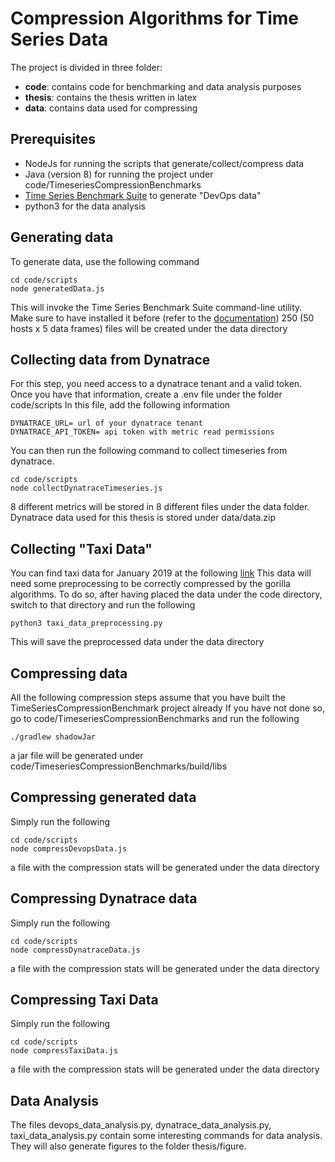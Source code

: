 # Compression Algorithms for Time Series Data

The project is divided in three folder:
- **code**: contains code for benchmarking and data analysis purposes
- **thesis**: contains the thesis written in latex
- **data**: contains data used for compressing

## Prerequisites

- NodeJs for running the scripts that generate/collect/compress data
- Java (version 8) for running the project under code/TimeseriesCompressionBenchmarks
- [Time Series Benchmark Suite](https://github.com/timescale/tsbs) to generate "DevOps data"
- python3 for the data analysis 

## Generating data
To generate data, use the following command
```
cd code/scripts
node generatedData.js
```
This will invoke the Time Series Benchmark Suite command-line utility. Make sure to have
installed it before (refer to the [documentation](https://github.com/timescale/tsbs/blob/master/README.md))
250 (50 hosts x 5 data frames) files will be created under the data directory 

## Collecting data from Dynatrace
For this step, you need access to a dynatrace tenant and a valid token.
Once you have that information, create a .env file under the folder code/scripts
In this file, add the following information
```
DYNATRACE_URL= url of your dynatrace tenant
DYNATRACE_API_TOKEN= api token with metric read permissions
```
You can then run the following command to collect timeseries from dynatrace.
```
cd code/scripts
node collectDynatraceTimeseries.js
```
8 different metrics will be stored in 8 different files under the data folder.
Dynatrace data used for this thesis is stored under data/data.zip

## Collecting "Taxi Data"
You can find taxi data for January 2019 at the following [link](https://s3.amazonaws.com/nyc-tlc/trip+data/yellow_tripdata_2019-01.csv)
This data will need some preprocessing to be correctly compressed by the gorilla algorithms.
To do so, after having placed the data under the code directory, switch to that directory and run the following

```
python3 taxi_data_preprocessing.py
```
This will save the preprocessed data under the data directory

## Compressing data
All the following compression steps assume that you have built the TimeSeriesCompressionBenchmark project already
If you have not done so, go to code/TimeseriesCompressionBenchmarks and run
the following
```
./gradlew shadowJar
```
a jar file will be generated under code/TimeseriesCompressionBenchmarks/build/libs

## Compressing generated data
Simply run the following
```
cd code/scripts
node compressDevopsData.js
```
a file with the compression stats will be generated under the data directory

## Compressing Dynatrace data
Simply run the following
```
cd code/scripts
node compressDynatraceData.js
```
a file with the compression stats will be generated under the data directory

## Compressing Taxi Data
Simply run the following
```
cd code/scripts
node compressTaxiData.js
```
a file with the compression stats will be generated under the data directory

## Data Analysis
The files devops_data_analysis.py, dynatrace_data_analysis.py, taxi_data_analysis.py
contain some interesting commands for data analysis. They will also generate figures to the folder thesis/figure.
